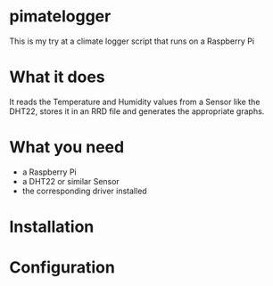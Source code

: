 # pimatelogger
This is my try at a climate logger script that runs on a Raspberry Pi

# What it does
It reads the Temperature and Humidity values from a Sensor like the DHT22, stores it in an RRD file and generates the appropriate graphs.

# What you need
- a Raspberry Pi
- a DHT22 or similar Sensor
- the corresponding driver installed

# Installation

# Configuration

